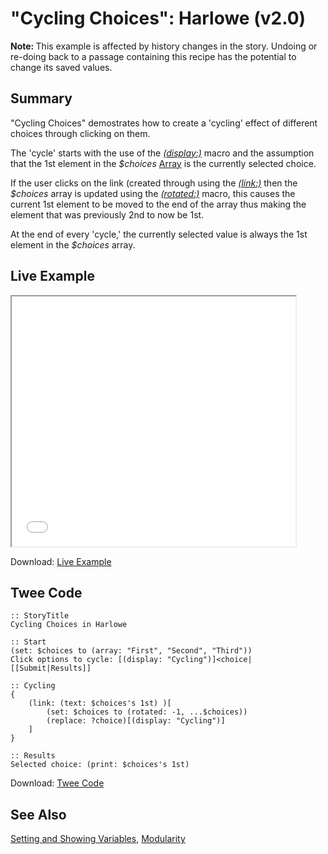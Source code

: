 # "Cycling Choices": Harlowe (v2.0)

<div class="alert information"><strong>Note: </strong>This example is affected by history changes in the story. Undoing or re-doing back to a passage containing this recipe has the potential to change its saved values.</div>

## Summary

"Cycling Choices" demostrates how to create a 'cycling' effect of different choices through clicking on them.

The 'cycle' starts with the use of the [*(display:)*](https://twine2.neocities.org/#macro_display) macro and the assumption that the 1st element in the *$choices* [Array](https://twine2.neocities.org/#type_array) is the currently selected choice.

If the user clicks on the link (created through using the [*(link:)*](https://twine2.neocities.org/#macro_link) then the *$choices* array is updated using the [*(rotated:)*](https://twine2.neocities.org/#macro_rotated) macro, this causes the current 1st element to be moved to the end of the array thus making the element that was previously 2nd to now be 1st.

At the end of every 'cycle,' the currently selected value is always the 1st element in the *$choices* array.

## Live Example

<section>
<iframe src="harlowe_cycling_example.html" height=400 width=90%></iframe>


Download: <a href="harlowe_cycling_example.html" target="_blank">Live Example</a>
</section>

## Twee Code

```
:: StoryTitle
Cycling Choices in Harlowe

:: Start
(set: $choices to (array: "First", "Second", "Third"))
Click options to cycle: [(display: "Cycling")]<choice|
[[Submit|Results]]

:: Cycling
{
	(link: (text: $choices's 1st) )[
		(set: $choices to (rotated: -1, ...$choices))
		(replace: ?choice)[(display: "Cycling")]
	]
}

:: Results
Selected choice: (print: $choices's 1st)
```

Download: <a href="harlowe_cycling_twee.txt" target="_blank">Twee Code</a>

## See Also

[Setting and Showing Variables](../../settingandshowing/harlowe/harlowe_settingandshowing.md), [Modularity](../../modularity/harlowe/harlowe_modularity.md)
